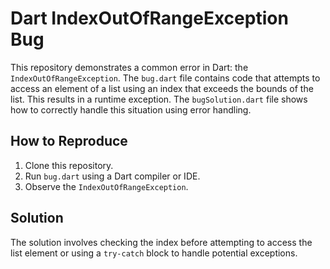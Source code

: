 # Dart IndexOutOfRangeException Bug

This repository demonstrates a common error in Dart: the `IndexOutOfRangeException`. The `bug.dart` file contains code that attempts to access an element of a list using an index that exceeds the bounds of the list. This results in a runtime exception.  The `bugSolution.dart` file shows how to correctly handle this situation using error handling.

## How to Reproduce

1. Clone this repository.
2. Run `bug.dart` using a Dart compiler or IDE.
3. Observe the `IndexOutOfRangeException`.

## Solution

The solution involves checking the index before attempting to access the list element or using a `try-catch` block to handle potential exceptions.